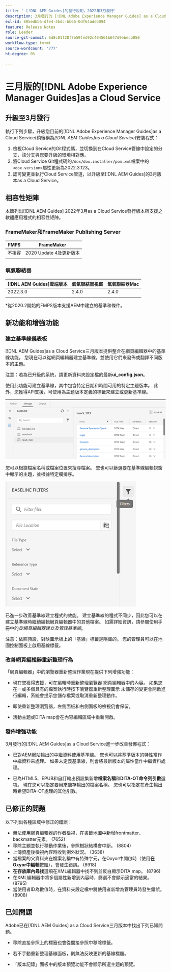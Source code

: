 ```yaml
---
title: ' [!DNL AEM Guides]的發行說明，2022年3月發行'
description: 3月發行的 [!DNL Adobe Experience Manager Guides] as a Cloud Service
exl-id: 885edbb5-dfe4-4bdc-bb66-0df64addb094
feature: Release Notes
role: Leader
source-git-commit: 6d8c01f20f7b59fed92c404561b647d9ebecb050
workflow-type: tm+mt
source-wordcount: '777'
ht-degree: 0%

---
```


# 三月版的[!DNL Adobe Experience Manager Guides]as a Cloud Service

## 升級至3月發行

執行下列步驟，升級您目前的[!DNL Adobe Experience Manager Guides]as a Cloud Service(稍後稱為&#x200B;*[!DNL AEM Guides]as a Cloud Service*)安裝程式：
1. 檢視Cloud Service的Git程式碼，並切換到在Cloud Service管線中設定的分支，該分支與您要升級的環境相對應。
1. 將Cloud Service Git程式碼的`/dox/dox.installer/pom.xml`檔案中的`<dox.version>`屬性更新為2022.3.123。
1. 認可變更並執行Cloud Service管道，以升級至[!DNL AEM Guides]的3月版本as a Cloud Service。

## 相容性矩陣

本節列出[!DNL AEM Guides] 2022年3月as a Cloud Service發行版本所支援之軟體應用程式的相容性矩陣。

### FrameMaker和FrameMaker Publishing Server

| FMPS | FrameMaker |
| --- | --- |
| 不相容 | 2020 Update 4及更新版本 |
| | |


### 氧氣聯結器

| [!DNL AEM Guides]雲端版本 | 氧氣聯結器視窗 | 氧氣聯結器Mac |
| --- | --- | --- |
| 2022.3.0 | 2.4.0 | 2.4.0 |
|  |  |  |

*從2020.2開始的FMPS版本支援AEM中建立的基準和條件。

## 新功能和增強功能

### 建立基準線儀表板

[!DNL AEM Guides]as a Cloud Service三月版本提供整合在網頁編輯器中的基準線功能。 您現在可以從網頁編輯器建立基準線，並使用它們來發佈或翻譯不同版本的主題。

注意：若為已升級的系統，請更新資料夾設定檔的最新&#x200B;**ui_config.json**。

使用此功能可建立基準線，其中包含特定日期和時間可用的特定主題版本。 此外，您獲得API支援，可使用為主題版本定義的標籤來建立或更新基準線。

![基準線管理標籤](assets/baseline-manage.png)

您可以根據檔案名稱或檔案位置來搜尋檔案。 您也可以篩選要在基準線編輯視窗中顯示的主題，並根據特定欄排序。

![基準線管理標籤](assets/baseline-filter.png)

已進一步改善基準線建立程式的效能。 建立基準線的程式不同步，因此您可以在建立基準線時繼續編輯網頁編輯器中的其他檔案。 如需詳細資訊，請參閱使用手冊中的&#x200B;*從網頁編輯器建立及管理基準線*。

注意：依照預設，對映圖示板上的「基線」標籤是隱藏的。 您的管理員可以在地圖控制面板上啟用基線標籤。

### 改善網頁編輯器重新整理行為

「網頁編輯器」中的瀏覽器重新整理作業現在提供下列增強功能：

* 現在您獲得支援，可在編輯時重新整理瀏覽器
網頁編輯器中的內容。 如果您在一或多個具有的檔案執行時按下瀏覽器重新整理圖示
未儲存的變更會開啟進行編輯，系統會提示您儲存檔案或取消重新整理動作。

* 即使重新整理瀏覽器，左側面板和右側面板的檢視仍會保留。

* 活動主題或DITA map會在內容編輯區域中重新開啟。

### 發佈增強功能

3月發行的[!DNL AEM Guides]as a Cloud Service進一步改善發佈程式：

* 已對AEM網站輸出的中繼資料使用基準線。 您也可以將基準版本的特性當作中繼資料來處理。 如果未定義基準線，則會將最新版本的屬性當作中繼資料處理。

* 已為HTML5、EPUB和自訂輸出預設集新增&#x200B;**檔案名稱**&#x200B;和&#x200B;**DITA-OT命令列引數**&#x200B;選項。 現在您可以指定要用來儲存輸出的檔案名稱。 您也可以指定在產生輸出時希望DITA-OT處理的其他引數。

## 已修正的問題

以下列出各種區域中修正的錯誤：

* 無法使用網頁編輯器的作者檢視，在書籤地圖中新增frontmatter、backmatter元素。 (7652)
* 移除主題並執行移動作業後，參照樹狀結構會中斷。 (8804)
* 上傳資產後檢視內容時收到例外狀況。 (3638)
* 當檔案的父資料夾在檔案名稱中有特殊字元，在Oxyor中開啟時（使用&#x200B;**在Oxyor中編輯**&#x200B;按鈕），會發生錯誤。 (8918)
* **在存放庫內尋找**&#x200B;選項在XML編輯器中找不到並反白顯示DITA map。 (8796)
* 在XML編輯器中將多個屬性新增到內容時，篩選不會顯示適當的結果。 (8795)
* 當使用者ID為數值時，在資料夾設定檔中將使用者新增為管理員時發生錯誤。 (8908)

## 已知問題

Adobe已在[!DNL AEM Guides] as a Cloud Service三月版本中找出下列已知問題。

* 移除直接參照上的標籤也會從間接參照中移除標籤。

* 若不手動重新整理基線面板，則無法反映更新的基線標題。

* 「版本記錄」面板中的版本預覽功能不會顯示所選主題的預覽。
